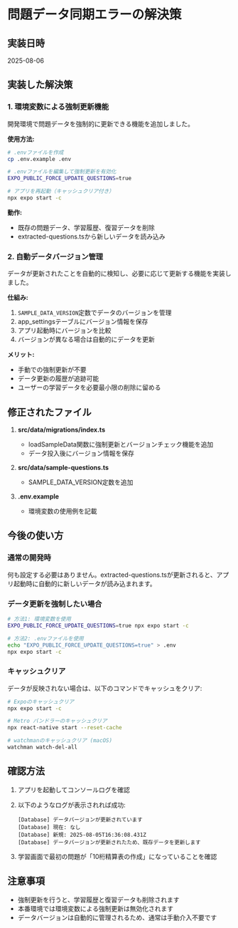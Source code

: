 # 問題データ同期エラーの解決策

## 実装日時

2025-08-06

## 実装した解決策

### 1. 環境変数による強制更新機能

開発環境で問題データを強制的に更新できる機能を追加しました。

**使用方法:**

```bash
# .envファイルを作成
cp .env.example .env

# .envファイルを編集して強制更新を有効化
EXPO_PUBLIC_FORCE_UPDATE_QUESTIONS=true

# アプリを再起動（キャッシュクリア付き）
npx expo start -c
```

**動作:**

- 既存の問題データ、学習履歴、復習データを削除
- extracted-questions.tsから新しいデータを読み込み

### 2. 自動データバージョン管理

データが更新されたことを自動的に検知し、必要に応じて更新する機能を実装しました。

**仕組み:**

1. `SAMPLE_DATA_VERSION`定数でデータのバージョンを管理
2. app_settingsテーブルにバージョン情報を保存
3. アプリ起動時にバージョンを比較
4. バージョンが異なる場合は自動的にデータを更新

**メリット:**

- 手動での強制更新が不要
- データ更新の履歴が追跡可能
- ユーザーの学習データを必要最小限の削除に留める

## 修正されたファイル

1. **src/data/migrations/index.ts**
   - loadSampleData関数に強制更新とバージョンチェック機能を追加
   - データ投入後にバージョン情報を保存

2. **src/data/sample-questions.ts**
   - SAMPLE_DATA_VERSION定数を追加

3. **.env.example**
   - 環境変数の使用例を記載

## 今後の使い方

### 通常の開発時

何も設定する必要はありません。extracted-questions.tsが更新されると、アプリ起動時に自動的に新しいデータが読み込まれます。

### データ更新を強制したい場合

```bash
# 方法1: 環境変数を使用
EXPO_PUBLIC_FORCE_UPDATE_QUESTIONS=true npx expo start -c

# 方法2: .envファイルを使用
echo "EXPO_PUBLIC_FORCE_UPDATE_QUESTIONS=true" > .env
npx expo start -c
```

### キャッシュクリア

データが反映されない場合は、以下のコマンドでキャッシュをクリア:

```bash
# Expoのキャッシュクリア
npx expo start -c

# Metro バンドラーのキャッシュクリア
npx react-native start --reset-cache

# watchmanのキャッシュクリア (macOS)
watchman watch-del-all
```

## 確認方法

1. アプリを起動してコンソールログを確認
2. 以下のようなログが表示されれば成功:

   ```
   [Database] データバージョンが更新されています
   [Database] 現在: なし
   [Database] 新規: 2025-08-05T16:36:08.431Z
   [Database] データバージョンが更新されたため、既存データを更新します
   ```

3. 学習画面で最初の問題が「10桁精算表の作成」になっていることを確認

## 注意事項

- 強制更新を行うと、学習履歴と復習データも削除されます
- 本番環境では環境変数による強制更新は無効化されます
- データバージョンは自動的に管理されるため、通常は手動介入不要です
